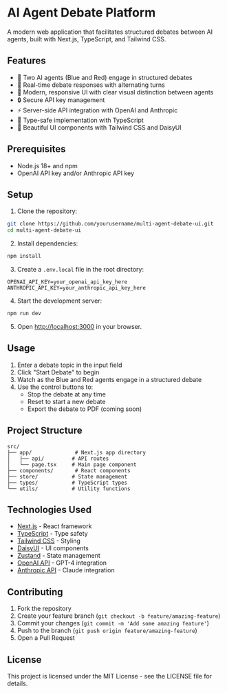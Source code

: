 # AI Agent Debate Platform

A modern web application that facilitates structured debates between AI agents, built with Next.js, TypeScript, and Tailwind CSS.

## Features

- 🤖 Two AI agents (Blue and Red) engage in structured debates
- 💬 Real-time debate responses with alternating turns
- 🎨 Modern, responsive UI with clear visual distinction between agents
- 🔒 Secure API key management
- ⚡ Server-side API integration with OpenAI and Anthropic
- 🎯 Type-safe implementation with TypeScript
- 🎨 Beautiful UI components with Tailwind CSS and DaisyUI

## Prerequisites

- Node.js 18+ and npm
- OpenAI API key and/or Anthropic API key

## Setup

1. Clone the repository:
```bash
git clone https://github.com/yourusername/multi-agent-debate-ui.git
cd multi-agent-debate-ui
```

2. Install dependencies:
```bash
npm install
```

3. Create a `.env.local` file in the root directory:
```env
OPENAI_API_KEY=your_openai_api_key_here
ANTHROPIC_API_KEY=your_anthropic_api_key_here
```

4. Start the development server:
```bash
npm run dev
```

5. Open [http://localhost:3000](http://localhost:3000) in your browser.

## Usage

1. Enter a debate topic in the input field
2. Click "Start Debate" to begin
3. Watch as the Blue and Red agents engage in a structured debate
4. Use the control buttons to:
   - Stop the debate at any time
   - Reset to start a new debate
   - Export the debate to PDF (coming soon)

## Project Structure

```
src/
├── app/              # Next.js app directory
│   ├── api/         # API routes
│   └── page.tsx     # Main page component
├── components/       # React components
├── store/           # State management
├── types/           # TypeScript types
└── utils/           # Utility functions
```

## Technologies Used

- [Next.js](https://nextjs.org/) - React framework
- [TypeScript](https://www.typescriptlang.org/) - Type safety
- [Tailwind CSS](https://tailwindcss.com/) - Styling
- [DaisyUI](https://daisyui.com/) - UI components
- [Zustand](https://zustand-demo.pmnd.rs/) - State management
- [OpenAI API](https://openai.com/api/) - GPT-4 integration
- [Anthropic API](https://anthropic.com/) - Claude integration

## Contributing

1. Fork the repository
2. Create your feature branch (`git checkout -b feature/amazing-feature`)
3. Commit your changes (`git commit -m 'Add some amazing feature'`)
4. Push to the branch (`git push origin feature/amazing-feature`)
5. Open a Pull Request

## License

This project is licensed under the MIT License - see the LICENSE file for details.

